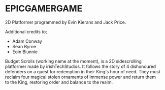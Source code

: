 # EPICGAMERGAME
2D Platformer programmed by Evin Kierans and Jack Price.

Additional credits to;
- Adam Conway
- Sean Byrne
- Eoin Blunnie

Budget Scrolls (working name at the moment), is a 2D sidescrolling platformer made by irishTechStudios. It follows the story of 4 dishonoured defenders on a quest for redemption in their King's hour of need. They must reclaim four magical stolen ornaments of immense power and return them to the King, restoring order and balance to the realm.
